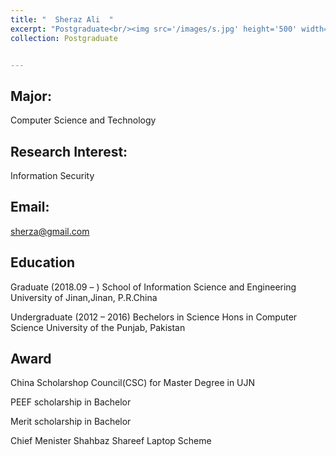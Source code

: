 ```yaml
---
title: "  Sheraz Ali  "
excerpt: "Postgraduate<br/><img src='/images/s.jpg' height='500' width='300'>"
collection: Postgraduate


---
```



Major:   
---
Computer Science and Technology 

Research Interest:   
---
Information Security

Email:            
---
sherza@gmail.com


Education
----
Graduate (2018.09 –  ) 
School of Information Science and Engineering 
University of Jinan,Jinan, P.R.China 

Undergraduate (2012 – 2016) 
Bechelors in Science Hons in Computer Science 
University of the Punjab, Pakistan


Award
---
China Scholarshop Council(CSC) for Master Degree in UJN 

PEEF scholarship in Bachelor 

Merit scholarship in Bachelor 

Chief Menister Shahbaz Shareef Laptop Scheme 